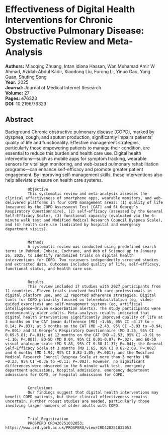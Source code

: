 # Effectiveness of Digital Health Interventions for Chronic Obstructive Pulmonary Disease: Systematic Review and Meta-Analysis

**Authors:** Miaoqing Zhuang, Intan Idiana Hassan, Wan Muhamad Amir W Ahmad, Azidah Abdul Kadir, Xiaodong Liu, Furong Li, Yinuo Gao, Yang Guan, Shuting Song  
**Year:** 2025  
**Journal:** Journal of Medical Internet Research  
**Volume:** 27  
**Pages:** e76323  
**DOI:** 10.2196/76323  

## Abstract
Background
              Chronic obstructive pulmonary disease (COPD), marked by dyspnea, cough, and sputum production, significantly impairs patients’ quality of life and functionality. Effective management strategies, particularly those empowering patients to manage their condition, are essential to reduce this burden and health care use. Digital health interventions—such as mobile apps for symptom tracking, wearable sensors for vital sign monitoring, and web-based pulmonary rehabilitation programs—can enhance self-efficacy and promote greater patient engagement. By improving self-management skills, these interventions also help alleviate pressure on health care systems.
            
            
              Objective
              This systematic review and meta-analysis assesses the clinical effectiveness of smartphone apps, wearable monitors, and web-delivered platforms in four COPD management areas: (1) quality of life (measured by the COPD Assessment Test [CAT] and St George’s Respiratory Questionnaire), (2) self-efficacy (assessed by the General Self-Efficacy Scale), (3) functional capacity (evaluated via the 6-minute walk test and Modified Medical Research Council Dyspnea Scale), and (4) health care use (indicated by hospital and emergency department visits).
            
            
              Methods
              A systematic review was conducted using predefined search terms in PubMed, Embase, Cochrane, and Web of Science up to January 26, 2025, to identify randomized trials on digital health interventions for COPD. Two reviewers independently screened studies and extracted data. Outcomes included quality of life, self-efficacy, functional status, and health care use.
            
            
              Results
              This review included 17 studies with 2027 participants from 11 countries. Eleven trials involved health care professionals in digital platform use, and 12 reported adherence strategies. Digital tools for COPD primarily focused on telerehabilitation (eg, video-guided exercises) and self-management systems (eg, artificial intelligence–driven exacerbation alerts). The study participants were predominantly older adults. Meta-analysis results indicated that digital health interventions significantly improved quality of life at 3 months on the CAT (mean difference [MD] −1.65, 95% CI –3.17 to –0.14; P=.03); at 6 months on the CAT (MD −2.43, 95% CI −3.93 to −0.94; P=.001) and St George’s Respiratory Questionnaire (MD 3.25, 95% CI 0.69-5.81; P=.01); at 12 months on the CAT (MD −2.53, 95% CI −3.91 to −1.16; P<.001), EQ-5D (MD 0.04, 95% CI 0.01-0.07; P=.02), and EQ-5D visual analogue scale (MD 5.88, 95% CI 0.38-11.37; P=.04); the General Self-Efficacy Scale at 3 months (MD 1.65, 95% CI 0.62-2.69; P=.002) and 6 months (MD 1.94, 95% CI 0.83-3.05; P<.001); and the Modified Medical Research Council Dyspnea Scale at more than 3 months (MD −0.23, 95% CI −0.36 to −0.11; P=.003). However, no significant differences were observed in the 6-minute walk test, emergency department admissions, hospital admissions, emergency department admissions for COPD, or hospital admissions for COPD.
            
            
              Conclusions
              Our findings suggest that digital health interventions may benefit COPD patients, but their clinical effectiveness remains uncertain. Further robust studies are needed, particularly those involving larger numbers of older adults with COPD.
            
            
              Trial Registration
              PROSPERO CRD420251032053; https://www.crd.york.ac.uk/PROSPERO/view/CRD420251032053


